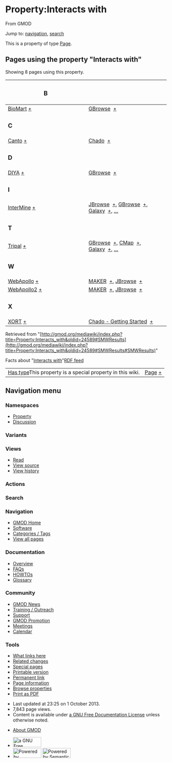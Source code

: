 <div id="mw-page-base" class="noprint">

</div>

<div id="mw-head-base" class="noprint">

</div>

<div id="content" class="mw-body" role="main">

<span id="top"></span>

<div id="mw-js-message" style="display:none;">

</div>



# <span dir="auto">Property:Interacts with</span>

<div id="bodyContent">

<div id="siteSub">

From GMOD

</div>

<div id="contentSub">

</div>

<div id="jump-to-nav" class="mw-jump">

Jump to: [navigation](#mw-navigation), [search](#p-search)

</div>

<div id="mw-content-text" class="mw-content-ltr" lang="en" dir="ltr">

This is a property of type
[Page](Special:Types/Page "Special:Types/Page").

  
<span id="SMWResults"></span>

<div id="mw-pages">

## Pages using the property "Interacts with"

Showing 8 pages using this property.

<table style="width: 100%; ">
<colgroup>
<col style="width: 50%" />
<col style="width: 50%" />
</colgroup>
<thead>
<tr class="header">
<th class="smwpropname"><h3 id="b">B</h3></th>
<th></th>
</tr>
</thead>
<tbody>
<tr class="odd">
<td class="smwpropname"><a href="BioMart"
title="BioMart">BioMart</a> <span class="smwbrowse"><a
href="Special:Browse/BioMart"
title="Special:Browse/BioMart">+</a></span></td>
<td class="smwprops"><a href="GBrowse.1"
title="GBrowse">GBrowse</a>  <span class="smwsearch"><a
href="Special:SearchByProperty/Interacts-20with/GBrowse"
title="Special:SearchByProperty/Interacts-20with/GBrowse">+</a></span></td>
</tr>
<tr class="even">
<td class="smwpropname"><h3 id="c">C</h3></td>
<td></td>
</tr>
<tr class="odd">
<td class="smwpropname"><a href="Canto" title="Canto">Canto</a> <span
class="smwbrowse"><a href="Special:Browse/Canto"
title="Special:Browse/Canto">+</a></span></td>
<td class="smwprops"><a href="Chado" class="mw-redirect"
title="Chado">Chado</a>  <span class="smwsearch"><a
href="Special:SearchByProperty/Interacts-20with/Chado"
title="Special:SearchByProperty/Interacts-20with/Chado">+</a></span></td>
</tr>
<tr class="even">
<td class="smwpropname"><h3 id="d">D</h3></td>
<td></td>
</tr>
<tr class="odd">
<td class="smwpropname"><a href="DIYA" title="DIYA">DIYA</a> <span
class="smwbrowse"><a href="Special:Browse/DIYA"
title="Special:Browse/DIYA">+</a></span></td>
<td class="smwprops"><a href="GBrowse.1"
title="GBrowse">GBrowse</a>  <span class="smwsearch"><a
href="Special:SearchByProperty/Interacts-20with/GBrowse"
title="Special:SearchByProperty/Interacts-20with/GBrowse">+</a></span></td>
</tr>
<tr class="even">
<td class="smwpropname"><h3 id="i">I</h3></td>
<td></td>
</tr>
<tr class="odd">
<td class="smwpropname"><a href="InterMine"
title="InterMine">InterMine</a> <span class="smwbrowse"><a
href="Special:Browse/InterMine"
title="Special:Browse/InterMine">+</a></span></td>
<td class="smwprops"><a href="JBrowse.1"
title="JBrowse">JBrowse</a>  <span class="smwsearch"><a
href="Special:SearchByProperty/Interacts-20with/JBrowse"
title="Special:SearchByProperty/Interacts-20with/JBrowse">+</a></span>,
<a href="GBrowse.1" title="GBrowse">GBrowse</a>  <span
class="smwsearch"><a
href="Special:SearchByProperty/Interacts-20with/GBrowse"
title="Special:SearchByProperty/Interacts-20with/GBrowse">+</a></span>,
<a href="Galaxy.1" title="Galaxy">Galaxy</a>  <span class="smwsearch"><a
href="Special:SearchByProperty/Interacts-20with/Galaxy"
title="Special:SearchByProperty/Interacts-20with/Galaxy">+</a></span>,
<a href="Special:PageProperty/InterMine::Interacts_with"
title="Special:PageProperty/InterMine::Interacts with">…</a></td>
</tr>
<tr class="even">
<td class="smwpropname"><h3 id="t">T</h3></td>
<td></td>
</tr>
<tr class="odd">
<td class="smwpropname"><a href="Tripal.1"
title="Tripal">Tripal</a> <span class="smwbrowse"><a
href="Special:Browse/Tripal"
title="Special:Browse/Tripal">+</a></span></td>
<td class="smwprops"><a href="GBrowse.1"
title="GBrowse">GBrowse</a>  <span class="smwsearch"><a
href="Special:SearchByProperty/Interacts-20with/GBrowse"
title="Special:SearchByProperty/Interacts-20with/GBrowse">+</a></span>,
<a href="CMap.1" title="CMap">CMap</a>  <span class="smwsearch"><a
href="Special:SearchByProperty/Interacts-20with/CMap"
title="Special:SearchByProperty/Interacts-20with/CMap">+</a></span>, <a
href="Galaxy.1" title="Galaxy">Galaxy</a>  <span class="smwsearch"><a
href="Special:SearchByProperty/Interacts-20with/Galaxy"
title="Special:SearchByProperty/Interacts-20with/Galaxy">+</a></span>,
<a href="Special:PageProperty/Tripal::Interacts_with"
title="Special:PageProperty/Tripal::Interacts with">…</a></td>
</tr>
<tr class="even">
<td class="smwpropname"><h3 id="w">W</h3></td>
<td></td>
</tr>
<tr class="odd">
<td class="smwpropname"><a href="WebApollo.1"
title="WebApollo">WebApollo</a> <span class="smwbrowse"><a
href="Special:Browse/WebApollo"
title="Special:Browse/WebApollo">+</a></span></td>
<td class="smwprops"><a href="MAKER.1" title="MAKER">MAKER</a>  <span
class="smwsearch"><a
href="Special:SearchByProperty/Interacts-20with/MAKER"
title="Special:SearchByProperty/Interacts-20with/MAKER">+</a></span>, <a
href="JBrowse.1" title="JBrowse">JBrowse</a>  <span class="smwsearch"><a
href="Special:SearchByProperty/Interacts-20with/JBrowse"
title="Special:SearchByProperty/Interacts-20with/JBrowse">+</a></span></td>
</tr>
<tr class="even">
<td class="smwpropname"><a href="WebApollo2"
title="WebApollo2">WebApollo2</a> <span class="smwbrowse"><a
href="Special:Browse/WebApollo2"
title="Special:Browse/WebApollo2">+</a></span></td>
<td class="smwprops"><a href="MAKER.1" title="MAKER">MAKER</a>  <span
class="smwsearch"><a
href="Special:SearchByProperty/Interacts-20with/MAKER"
title="Special:SearchByProperty/Interacts-20with/MAKER">+</a></span>, <a
href="JBrowse.1" title="JBrowse">JBrowse</a>  <span class="smwsearch"><a
href="Special:SearchByProperty/Interacts-20with/JBrowse"
title="Special:SearchByProperty/Interacts-20with/JBrowse">+</a></span></td>
</tr>
<tr class="odd">
<td class="smwpropname"><h3 id="x">X</h3></td>
<td></td>
</tr>
<tr class="even">
<td class="smwpropname"><a href="XORT.1" title="XORT">XORT</a> <span
class="smwbrowse"><a href="Special:Browse/XORT"
title="Special:Browse/XORT">+</a></span></td>
<td class="smwprops"><a href="Chado_-_Getting_Started"
title="Chado - Getting Started">Chado - Getting Started</a>  <span
class="smwsearch"><a
href="Special:SearchByProperty/Interacts-20with/Chado-20-2D-20Getting-20Started"
title="Special:SearchByProperty/Interacts-20with/Chado-20-2D-20Getting-20Started">+</a></span></td>
</tr>
</tbody>
</table>

</div>

</div>

<div class="printfooter">

Retrieved from
"[http://gmod.org/mediawiki/index.php?title=Property:Interacts_with&oldid=24589#SMWResults](http://gmod.org/mediawiki/index.php?title=Property:Interacts_with&oldid=24589#SMWResults#SMWResults)"

</div>

<div id="catlinks" class="catlinks catlinks-allhidden">

</div>

<div id="mw-data-after-content">

<div class="smwfact">

<span class="smwfactboxhead">Facts about
"<span class="swmfactboxheadbrowse">[Interacts
with](Special:Browse/Property:Interacts-20with "Special:Browse/Property:Interacts-20with")</span>"</span><span class="smwrdflink"><span class="rdflink">[RDF
feed](http://gmod.org/wiki/Special:ExportRDF/Property:Interacts_with "Special:ExportRDF/Property:Interacts with")</span></span>

|  |  |
|----|----|
| <span class="smw-highlighter" data-type="1" state="inline" data-title="Property"><span class="smwbuiltin">[Has type](Property:Has_type "Property:Has type")</span><span class="smwttcontent">This property is a special property in this wiki.</span></span> | [Page](Special:Types/Page "Special:Types/Page") <span class="smwsearch">[+](Special:SearchByProperty/Has-20type/Page "Special:SearchByProperty/Has-20type/Page")</span> |

</div>

</div>

<div class="visualClear">

</div>

</div>

</div>

<div id="mw-navigation">

## Navigation menu

<div id="mw-head">



<div id="left-navigation">

<div id="p-namespaces" class="vectorTabs" role="navigation"
aria-labelledby="p-namespaces-label">

### Namespaces

- <span id="ca-nstab-property">[Property](Property:Interacts_with)</span>
- <span id="ca-talk"><a
  href="http://gmod.org/mediawiki/index.php?title=Property_talk:Interacts_with&amp;action=edit&amp;redlink=1"
  accesskey="t"
  title="Discussion about the content page [t]">Discussion</a></span>

</div>

<div id="p-variants" class="vectorMenu emptyPortlet" role="navigation"
aria-labelledby="p-variants-label">

### 

### Variants[](#)

<div class="menu">

</div>

</div>

</div>

<div id="right-navigation">

<div id="p-views" class="vectorTabs" role="navigation"
aria-labelledby="p-views-label">

### Views

- <span id="ca-view">[Read](Property:Interacts_with)</span>
- <span id="ca-viewsource"><a
  href="http://gmod.org/mediawiki/index.php?title=Property:Interacts_with&amp;action=edit"
  accesskey="e" title="This page is protected.
  You can view its source [e]">View source</a></span>
- <span id="ca-history"><a
  href="http://gmod.org/mediawiki/index.php?title=Property:Interacts_with&amp;action=history"
  accesskey="h" title="Past revisions of this page [h]">View history</a></span>

</div>

<div id="p-cactions" class="vectorMenu emptyPortlet" role="navigation"
aria-labelledby="p-cactions-label">

### Actions[](#)

<div class="menu">

</div>

</div>

<div id="p-search" role="search">

### Search

<div id="simpleSearch">

</div>

</div>

</div>

</div>

<div id="mw-panel">

<div id="p-logo" role="banner">

<a href="Main_Page"
style="background-image: url(../images/GMOD-cogs.png);"
title="Visit the main page"></a>

</div>

<div id="p-Navigation" class="portal" role="navigation"
aria-labelledby="p-Navigation-label">

### Navigation

<div class="body">

- <span id="n-GMOD-Home">[GMOD Home](Main_Page)</span>
- <span id="n-Software">[Software](GMOD_Components)</span>
- <span id="n-Categories-.2F-Tags">[Categories /
  Tags](Categories)</span>
- <span id="n-View-all-pages">[View all pages](Special:AllPages)</span>

</div>

</div>

<div id="p-Documentation" class="portal" role="navigation"
aria-labelledby="p-Documentation-label">

### Documentation

<div class="body">

- <span id="n-Overview">[Overview](Overview)</span>
- <span id="n-FAQs">[FAQs](Category:FAQ)</span>
- <span id="n-HOWTOs">[HOWTOs](Category:HOWTO)</span>
- <span id="n-Glossary">[Glossary](Glossary)</span>

</div>

</div>

<div id="p-Community" class="portal" role="navigation"
aria-labelledby="p-Community-label">

### Community

<div class="body">

- <span id="n-GMOD-News">[GMOD News](GMOD_News)</span>
- <span id="n-Training-.2F-Outreach">[Training /
  Outreach](Training_and_Outreach)</span>
- <span id="n-Support">[Support](Support)</span>
- <span id="n-GMOD-Promotion">[GMOD Promotion](GMOD_Promotion)</span>
- <span id="n-Meetings">[Meetings](Meetings)</span>
- <span id="n-Calendar">[Calendar](Calendar)</span>

</div>

</div>

<div id="p-tb" class="portal" role="navigation"
aria-labelledby="p-tb-label">

### Tools

<div class="body">

- <span id="t-whatlinkshere"><a href="Special:WhatLinksHere/Property:Interacts_with" accesskey="j"
  title="A list of all wiki pages that link here [j]">What links here</a></span>
- <span id="t-recentchangeslinked"><a href="Special:RecentChangesLinked/Property:Interacts_with"
  accesskey="k"
  title="Recent changes in pages linked from this page [k]">Related
  changes</a></span>
- <span id="t-specialpages"><a href="Special:SpecialPages" accesskey="q"
  title="A list of all special pages [q]">Special pages</a></span>
- <span id="t-print"><a
  href="http://gmod.org/mediawiki/index.php?title=Property:Interacts_with&amp;printable=yes"
  rel="alternate" accesskey="p"
  title="Printable version of this page [p]">Printable version</a></span>
- <span id="t-permalink">[Permanent
  link](http://gmod.org/mediawiki/index.php?title=Property:Interacts_with&oldid=24589 "Permanent link to this revision of the page")</span>
- <span id="t-info">[Page
  information](http://gmod.org/mediawiki/index.php?title=Property:Interacts_with&action=info)</span>
- <span id="t-smwbrowselink"><a href="Special:Browse/Property:Interacts_with" rel="smw-browse">Browse
  properties</a></span>
- <span id="t-pdf">[Print as
  PDF](http://gmod.org/mediawiki/index.php?title=Special:PdfPrint&page=Property:Interacts_with)</span>

</div>

</div>

</div>

</div>

<div id="footer" role="contentinfo">

- <span id="footer-info-lastmod">Last updated at 23:25 on 1 October
  2013.</span>
- <span id="footer-info-viewcount">7,843 page views.</span>
- <span id="footer-info-copyright">Content is available under
  <a href="http://www.gnu.org/licenses/fdl-1.3.html" class="external"
  rel="nofollow">a GNU Free Documentation License</a> unless otherwise
  noted.</span>

<!-- -->

- <span id="footer-places-about">[About
  GMOD](GMOD:About "GMOD:About")</span>

<!-- -->

- <span id="footer-copyrightico">[<img src="http://www.gnu.org/graphics/gfdl-logo-small.png" width="88"
  height="31" alt="a GNU Free Documentation License" />](http://www.gnu.org/licenses/fdl-1.3.html)</span>
- <span id="footer-poweredbyico">[<img
  src="../mediawiki/skins/common/images/poweredby_mediawiki_88x31.png"
  width="88" height="31" alt="Powered by MediaWiki" />](http://www.mediawiki.org/)
  [<img
  src="../mediawiki/extensions/SemanticMediaWiki/resources/images/smw_button.png"
  width="88" height="31" alt="Powered by Semantic MediaWiki" />](https://www.semantic-mediawiki.org/wiki/Semantic_MediaWiki)</span>

<div style="clear:both">

</div>

</div>
